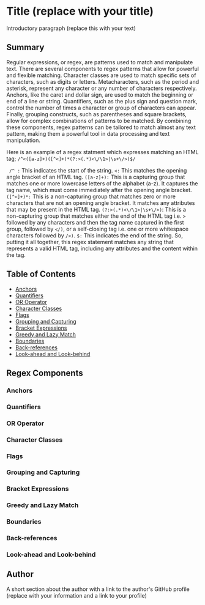 # Title (replace with your title)

Introductory paragraph (replace this with your text)

## Summary

Regular expressions, or regex, are patterns used to match and manipulate text. There are several components to regex patterns that allow for powerful and flexible matching. Character classes are used to match specific sets of characters, such as digits or letters. Metacharacters, such as the period and asterisk, represent any character or any number of characters respectively. Anchors, like the caret and dollar sign, are used to match the beginning or end of a line or string. Quantifiers, such as the plus sign and question mark, control the number of times a character or group of characters can appear. Finally, grouping constructs, such as parentheses and square brackets, allow for complex combinations of patterns to be matched. By combining these components, regex patterns can be tailored to match almost any text pattern, making them a powerful tool in data processing and text manipulation.

Here is an example of a regex statment which expresses matching an HTML tag;
` /^<([a-z]+)([^<]+)*(?:>(.*)<\/\1>|\s+\/>)$/ `

` /^ :` This indicates the start of the string.
` <: ` This matches the opening angle bracket of an HTML tag.
`([a-z]+):` This is a capturing group that matches one or more lowercase letters of the alphabet (a-z). It captures the tag name, which must come immediately after the opening angle bracket.
`([^<]+)*:` This is a non-capturing group that matches zero or more characters that are not an opening angle bracket. It matches any attributes that may be present in the HTML tag.
`(?:>(.*)<\/\1>|\s+\/>)`: This is a non-capturing group that matches either the end of the HTML tag i.e. `>` followed by any characters and then the tag name captured in the first group, followed by `</)`, or a self-closing tag i.e. one or more whitespace characters followed by `/>)`.
`$:` This indicates the end of the string.
So, putting it all together, this regex statement matches any string that represents a valid HTML tag, including any attributes and the content within the tag.

## Table of Contents

- [Anchors](#anchors)
- [Quantifiers](#quantifiers)
- [OR Operator](#or-operator)
- [Character Classes](#character-classes)
- [Flags](#flags)
- [Grouping and Capturing](#grouping-and-capturing)
- [Bracket Expressions](#bracket-expressions)
- [Greedy and Lazy Match](#greedy-and-lazy-match)
- [Boundaries](#boundaries)
- [Back-references](#back-references)
- [Look-ahead and Look-behind](#look-ahead-and-look-behind)

## Regex Components

### Anchors

### Quantifiers

### OR Operator

### Character Classes

### Flags

### Grouping and Capturing

### Bracket Expressions

### Greedy and Lazy Match

### Boundaries

### Back-references

### Look-ahead and Look-behind

## Author

A short section about the author with a link to the author's GitHub profile (replace with your information and a link to your profile)
